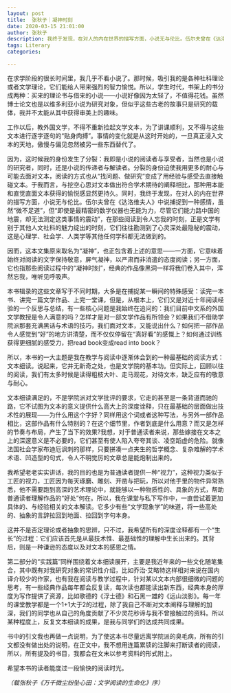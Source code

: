 ```yaml
---
layout: post
title:  张秋子｜凝神时刻
date: 2020-03-15 21:01:00
author: 张秋子
description: 我终于发现，在对人的内在世界的描写方面，小说无与伦比。伍尔夫曾在《达洛维夫人》中说捕捉到一种感情，虽然“微不足道”，但“即使是最精密的数学仪器也无能为力，尽管它们能力路中国的地震，却无法测定这类事情的震动”，在那些阅读到令人忘我的时刻，正是文学有别于其他人文社科的魅力绽出的时刻，它们往往勘测到了心灵深处最隐秘的震动，这是心理学、社会学、人类学等其他任何学科都无法做到的。
tags: Literary
categories: 

---
```


在求学阶段的很长时间里，我几乎不看小说了。那时候，吸引我的是各种社科理论或者文学理论，它们能给人带来强烈的智力愉悦。所以，学生时代，书架上的书分成两种：买来的理论书与借来的小说——小说好像因为太轻了，不值得花钱。虽然博士论文也是以维多利亚小说为研究对象，但似乎这些古老的故事只是研究的载体，我并不太能从其中获得审美上的趣味。

工作以后，教外国文学，不得不重新捡起文学文本，为了讲课顺利，又不得与这些文本进行逐字逐句的“贴身肉搏”。事情的变化就是从这时开始的，一旦真正浸入文本的天地，傲慢与偏见忽然被另一些东西替代了。

因为，这时候我的身份发生了分裂：我即是小说的阅读者与享受者，当然也是小说的研究者，同时，还是小说的传递者与解读者。分裂的身份迫使我用更多的耐心与可能去面对文本，阅读的方式也从“找问题、做研究”变成了用经验与感受去直接触碰文本。于我而言，与挖空心思对文本做出符合学术期待的阐释相比，那种用本能和直觉直面文本获得的愉悦感显然更持久。同时，我终于发现，在对人的内在世界的描写方面，小说无与伦比。伍尔夫曾在《达洛维夫人》中说捕捉到一种感情，虽然“微不足道”，但“即使是最精密的数学仪器也无能为力，尽管它们能力路中国的地震，却无法测定这类事情的震动”，在那些阅读到令人忘我的时刻，正是文学有别于其他人文社科的魅力绽出的时刻，它们往往勘测到了心灵深处最隐秘的震动，这是心理学、社会学、人类学等其他任何学科都无法做到的。

因而，这本文集原来取名为“凝神”，也正包含着上述的意思——一方面，它意味着始终对阅读的文字保持敬意，屏气凝神，以严肃而非消遣的态度阅读；另一方面，它也指那些阅读过程中的“凝神时刻”，经典的作品像黑洞一样将我们卷入其中，浑然忘我，唯听见呼吸声。

本书辑录的这些文章写于不同时期，大多是在捕捉某一瞬间的特殊感受：读完一本书、讲完一篇文学作品、上完一堂课，但是，从根本上，它们又是对近十年阅读经验的一个反思与总结，有一些核心问题是我始终在追问的：我们目前中文系的外国文学教授是令人满意的吗？怎样才是对一部文学作品有所领会？如果我们不借助学院派那套充满黑话与术语的技巧，我们面对文本，又能说出什么？如何把一部作品令人感觉到“好”的地方讲清楚，而不仅仅停留在“真好看”的感慨上？如何通过训练获得更细腻的感受力，把read book变成read into book？

所以，本书的一大主题是我在教学与阅读中逐渐体会到的一种最基础的阅读方式：文本细读。说起来，它并无新奇之处，也是文学院的基本功。但实际上，回顾以往的阅读，我们有太多时候是读得粗枝大叶、走马观花，对待文本，缺乏应有的敬意与耐心。

文本细读满足的，不是学院派对文学批评的要求，它走的甚至是一条背道而驰的路，它不试图为文本的意义提供什么高大上的深度诠释，只在最基础的层面做出技术性的展现——为什么用这个字好？同样用这个词或者这种写法，与另外一部作品相比，这部作品有什么特别的？在这个细节里，作者到底是什么用意？而又是怎样的节奏与布局，产生了当下的效果?我想，对于普通读者来说，那些嫁接在文本之上的深邃意义是不必要的，它们甚至有使人陷入夸夸其谈、凌空蹈虚的危险。就像法国社会学家布迪厄讽刺的那样，只要拼凑一点夹生的哲学概念、复杂难解的学术术语、凹造型的句式，令人不明觉厉的文章总是能炮制出来的。

我希望老老实实讲话，我的目的也是为普通读者提供一种“视力”，这种视力类似于工匠的视力，工匠因为每天琢磨、雕刻、开凿与把玩，所以对他手里的物件异常熟悉，他不需要跑到高深的艺术理论中，就能够以一种物质性的、具象的方式，帮助普通读者理解作品的“好处”何在。所以，我在课堂与私下写作中，一直尝试着更加具体的、与经验相关的文本解读。它多少有些“文学现象学”的味道，将一些高处的、抽象的言辞拉回到地面、拉回到字句本身。

这并不是否定理论或者抽象的思辨，只不过，我希望所有的深度诠释都有一个“生长”的过程：它们应该首先是从最技术性、最基础性的理解中生长出来的。其背后，则是一种谦逊的态度以及对文本的感恩之情。

第二部分的“实践篇”同样围绕着文本细读展开，主要是我近年来的一些文化随笔集合，其中既有对我研究对象的常识性介绍，比如乔治·艾略特这样相对来说在国内译介较少的作家，也有我在阅读与教学过程中，针对某以文本内部很细微的问题的思考，有一些经典作品每年都会反复读，每次读也都能读出新东西，经典本身的厚度为写作提供了资源，比如歌德的《浮士德》和石黑一雄的《远山淡影》。每一年的课堂教学都是一个1+1大于2的过程，除了我自己不断对文本阐释与理解的加深，我们的同学也从自己的角度贡献了不少灵花秒谛与我不曾接触过的资料。所以某种程度上，反复文本细读的成果，是我与同学们的达成共同成果。

书中的引文我也再做一点说明，为了使这本书尽量远离学院派的臭毛病，所有的引文都没有做出处的说明，在正文中，我不想用连篇累牍的注脚来打断读者的阅读，所以，所有提及的书目，我都会在文末以参考资料的形式附上。

希望本书的读者能度过一段愉快的阅读时光。

*（载张秋子《万千微尘纷坠心田：文学阅读的生命化》序）*
